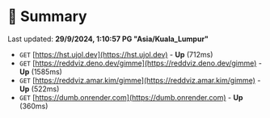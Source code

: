 # 📖 Summary
Last updated: **29/9/2024, 1:10:57 PG "Asia/Kuala_Lumpur"**

- `GET` [https://hst.ujol.dev](https://hst.ujol.dev) - **Up** (712ms)
- `GET` [https://reddviz.deno.dev/gimme](https://reddviz.deno.dev/gimme) - **Up** (1585ms)
- `GET` [https://reddviz.amar.kim/gimme](https://reddviz.amar.kim/gimme) - **Up** (522ms)
- `GET` [https://dumb.onrender.com](https://dumb.onrender.com) - **Up** (360ms)
